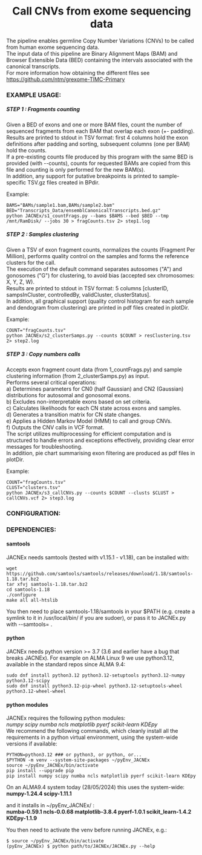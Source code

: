 <h1 align="center"> Call CNVs from exome sequencing data </h1>

The pipeline enables germline Copy Number Variations (CNVs) to be called from human exome sequencing data.<br>
The input data of this pipeline are Binary Alignment Maps (BAM) and Browser Extensible Data (BED) containing the intervals associated with the canonical transcripts.<br>
For more information how obtaining the different files see https://github.com/ntm/grexome-TIMC-Primary<br>

### EXAMPLE USAGE:

##### STEP 1 : Fragments counting <br>

Given a BED of exons and one or more BAM files, count the number of sequenced fragments from each BAM that overlap each exon (+- padding).<br>
Results are printed to stdout in TSV format: first 4 columns hold the exon definitions after padding and sorting, subsequent columns (one per BAM) hold the counts.<br>
If a pre-existing counts file produced by this program with the same BED is provided (with --counts), counts for requested BAMs are copied from this file and counting is only performed for the new BAM(s).<br>
In addition, any support for putative breakpoints is printed to sample-specific TSV.gz files created in BPdir.<br>

Example:
```
BAMS="BAMs/sample1.bam,BAMs/sample2.bam"
BED="Transcripts_Data/ensemblCanonicalTranscripts.bed.gz"
python JACNEx/s1_countFrags.py --bams $BAMS --bed $BED --tmp /mnt/RamDisk/ --jobs 30 > fragCounts.tsv 2> step1.log
```

##### STEP 2 : Samples clustering <br>

Given a TSV of exon fragment counts, normalizes the counts (Fragment Per Million), performs quality control on the samples and forms the reference clusters for the call.<br>
The execution of the default command separates autosomes ("A") and gonosomes ("G") for clustering, to avoid bias (accepted sex chromosomes: X, Y, Z, W).<br>
Results are printed to stdout in TSV format: 5 columns [clusterID, sampsInCluster, controlledBy, validCluster, clusterStatus]. <br>
In addition, all graphical support (quality control histogram for each sample and dendogram from clustering) are printed in pdf files created in plotDir.<br>

Example:
```
COUNT="fragCounts.tsv"
python JACNEx/s2_clusterSamps.py --counts $COUNT > resClustering.tsv 2> step2.log
```
##### STEP 3 : Copy numbers calls<br>
Accepts exon fragment count data (from 1_countFrags.py) and sample clustering information (from 2_clusterSamps.py) as input.<br>
Performs several critical operations:<br>
    a) Determines parameters for CN0 (half Gaussian) and CN2 (Gaussian) distributions for autosomal and gonosomal exons.<br>
    b) Excludes non-interpretable exons based on set criteria.<br>
    c) Calculates likelihoods for each CN state across exons and samples.<br>
    d) Generates a transition matrix for CN state changes.<br>
    e) Applies a Hidden Markov Model (HMM) to call and group CNVs.<br>
    f) Outputs the CNV calls in VCF format.<br>
The script utilizes multiprocessing for efficient computation and is structured to handle errors and exceptions effectively, providing clear error messages for troubleshooting.<br>
In addition, pie chart summarising exon filtering are produced as pdf files in plotDir.<br>

Example:
```
COUNT="fragCounts.tsv"
CLUST="clusters.tsv"
python JACNEx/s3_callCNVs.py --counts $COUNT --clusts $CLUST > callCNVs.vcf 2> step3.log
```

### CONFIGURATION:


### DEPENDENCIES:

#### samtools
JACNEx needs samtools (tested with v1.15.1 - v1.18), can be installed with: <br>
```
wget https://github.com/samtools/samtools/releases/download/1.18/samtools-1.18.tar.bz2
tar xfvj samtools-1.18.tar.bz2
cd samtools-1.18
./configure
make all all-htslib
```
You then need to place samtools-1.18/samtools in your $PATH (e.g. create a symlink to it in /usr/local/bin/ if you are sudoer), or pass it to JACNEx.py with --samtools= .

#### python
JACNEx needs python version >= 3.7 (3.6 and earlier have a bug that breaks JACNEx).
For example on ALMA Linux 9 we use python3.12, available in the standard repos since ALMA 9.4:
```
sudo dnf install python3.12 python3.12-setuptools python3.12-numpy python3.12-scipy
sudo dnf install python3.12-pip-wheel python3.12-setuptools-wheel python3.12-wheel-wheel
```

#### python modules
JACNEx requires the following python modules:<br>
_numpy scipy numba ncls matplotlib pyerf scikit-learn KDEpy_<br>
We recommend the following commands, which cleanly install all the requirements in
a python virtual environment, using the system-wide versions if available:
```
PYTHON=python3.12 ### or python3, or python, or...
$PYTHON -m venv --system-site-packages ~/pyEnv_JACNEx
source ~/pyEnv_JACNEx/bin/activate
pip install --upgrade pip
pip install numpy scipy numba ncls matplotlib pyerf scikit-learn KDEpy
```
On an ALMA9.4 system today (28/05/2024) this uses the system-wide:<br>
**numpy-1.24.4 scipy-1.11.1**

and it installs in ~/pyEnv_JACNEx/ :<br>
**numba-0.59.1 ncls-0.0.68 matplotlib-3.8.4 pyerf-1.0.1 scikit_learn-1.4.2 KDEpy-1.1.9**

You then need to activate the venv before running JACNEx, e.g.:
```
$ source ~/pyEnv_JACNEx/bin/activate
(pyEnv_JACNEx) $ python path/to/JACNEx/JACNEx.py --help
```
